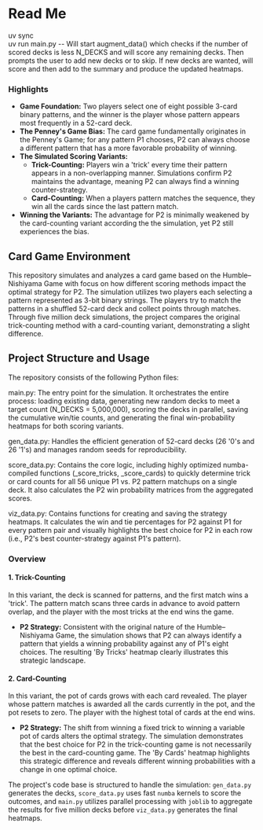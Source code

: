 # Read Me

uv sync <br>
uv run main.py -- Will start augment_data() which checks if the number of scored decks is less N_DECKS and will score any remaining decks. Then prompts the user to add new decks or to skip. If new decks are wanted, will score and then add to the summary and produce the updated heatmaps. 


### Highlights

* **Game Foundation:** Two players select one of eight possible 3-card binary patterns, and the winner is the player whose pattern appears most frequently in a 52-card deck.
* **The Penney's Game Bias:** The card game fundamentally originates in the Penney's Game; for any pattern P1 chooses, P2 can always choose a different pattern that has a more favorable probability of winning. 
* **The Simulated Scoring Variants:**
    * **Trick-Counting:** Players win a 'trick' every time their pattern appears in a non-overlapping manner. Simulations confirm P2 maintains the advantage, meaning P2 can always find a winning counter-strategy.
    * **Card-Counting:** When a players pattern matches the sequence, they win all the cards since the last pattern match.
* **Winning the Variants:** The advantage for P2 is minimally weakened by the card-counting variant according the the simulation, yet P2 still experiences the bias. 

## Card Game Environment

This repository simulates and analyzes a card game based on the Humble–Nishiyama Game with focus on how different scoring methods impact the optimal strategy for P2. The simulation utilizes two players each selecting a pattern represented as 3-bit binary strings. The players try to match the patterns in a shuffled 52-card deck and collect points through matches. Through five million deck simulations, the project compares the original trick-counting method with a card-counting variant, demonstrating a slight difference.

## Project Structure and Usage
The repository consists of the following Python files:

main.py: The entry point for the simulation. It orchestrates the entire process: loading existing data, generating new random decks to meet a target count (N_DECKS = 5,000,000), scoring the decks in parallel, saving the cumulative win/tie counts, and generating the final win-probability heatmaps for both scoring variants.

gen_data.py: Handles the efficient generation of 52-card decks (26 '0's and 26 '1's) and manages random seeds for reproducibility.

score_data.py: Contains the core logic, including highly optimized numba-compiled functions (_score_tricks, _score_cards) to quickly determine trick or card counts for all 56 unique P1 vs. P2 pattern matchups on a single deck. It also calculates the P2 win probability matrices from the aggregated scores.

viz_data.py: Contains functions for creating and saving the strategy heatmaps. It calculates the win and tie percentages for P2 against P1 for every pattern pair and visually highlights the best choice for P2 in each row (i.e., P2's best counter-strategy against P1's pattern).

### Overview
#### 1. Trick-Counting

In this variant, the deck is scanned for patterns, and the first match wins a 'trick'. The pattern match scans three cards in advance to avoid pattern overlap, and the player with the most tricks at the end wins the game.

* **P2 Strategy:** Consistent with the original nature of the Humble–Nishiyama Game, the simulation shows that P2 can always identify a pattern that yields a winning probability against any of P1's eight choices. The resulting 'By Tricks' heatmap clearly illustrates this strategic landscape.

#### 2. Card-Counting 

In this variant, the pot of cards grows with each card revealed. The player whose pattern matches is awarded all the cards currently in the pot, and the pot resets to zero. The player with the highest total of cards at the end wins.

* **P2 Strategy:** The shift from winning a fixed trick to winning a variable pot of cards alters the optimal strategy. The simulation demonstrates that the best choice for P2 in the trick-counting game is not necessarily the best in the card-counting game. The 'By Cards' heatmap highlights this strategic difference and reveals different winning probabilities with a change in one optimal choice.

The project's code base is structured to handle the simulation: `gen_data.py` generates the decks, `score_data.py` uses fast `numba` kernels to score the outcomes, and `main.py` utilizes parallel processing with `joblib` to aggregate the results for five million decks before `viz_data.py` generates the final heatmaps.
